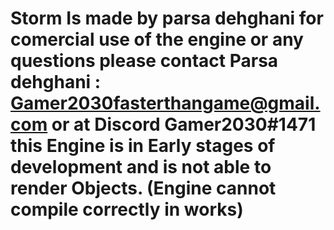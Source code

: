 # Storm Is made by parsa dehghani for comercial use of the engine or any questions please contact Parsa dehghani : Gamer2030fasterthangame@gmail.com or at Discord Gamer2030#1471 this Engine is in Early stages of development and is not able to render Objects. (Engine cannot compile correctly in works)
